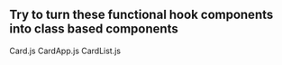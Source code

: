 ## Try to turn these functional hook components into class based components

Card.js
CardApp.js
CardList.js
